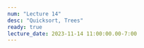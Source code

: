 ```yaml
---
num: "Lecture 14"
desc: "Quicksort, Trees"
ready: true
lecture_date: 2023-11-14 11:00:00.00-7:00
---
```


